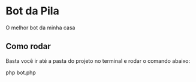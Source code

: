 # Bot da Pila

O melhor bot da minha casa

## Como rodar 

Basta você ir até a pasta do projeto no terminal e rodar o comando abaixo:

php bot.php